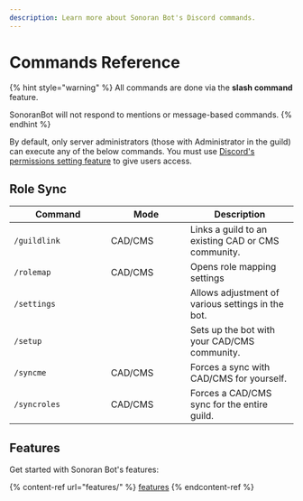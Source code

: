 ```yaml
---
description: Learn more about Sonoran Bot's Discord commands.
---
```


# Commands Reference

{% hint style="warning" %}
All commands are done via the **slash command** feature.

SonoranBot will not respond to mentions or message-based commands.
{% endhint %}

By default, only server administrators (those with Administrator in the guild) can execute any of the below commands. You must use [Discord's permissions setting feature](https://discord.com/blog/slash-commands-permissions-discord-apps-bots) to give users access.

## Role Sync

<table><thead><tr><th width="156">Command</th><th width="125">Mode</th><th>Description</th></tr></thead><tbody><tr><td><code>/guildlink</code></td><td>CAD/CMS</td><td>Links a guild to an existing CAD or CMS community.</td></tr><tr><td><code>/rolemap</code></td><td>CAD/CMS</td><td>Opens role mapping settings</td></tr><tr><td><code>/settings</code></td><td></td><td>Allows adjustment of various settings in the bot.</td></tr><tr><td><code>/setup</code></td><td></td><td>Sets up the bot with your CAD/CMS community.</td></tr><tr><td><code>/syncme</code></td><td>CAD/CMS</td><td>Forces a sync with CAD/CMS for yourself.</td></tr><tr><td><code>/syncroles</code></td><td>CAD/CMS</td><td>Forces a CAD/CMS sync for the entire guild.</td></tr></tbody></table>

## Features

Get started with Sonoran Bot's features:

{% content-ref url="features/" %}
[features](features/)
{% endcontent-ref %}
